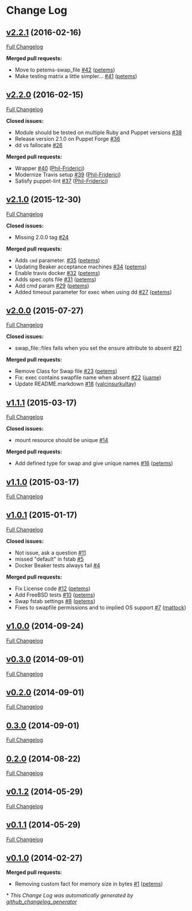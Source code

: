 # Change Log

## [v2.2.1](https://github.com/petems/petems-swap_file/tree/v2.2.1) (2016-02-16)
[Full Changelog](https://github.com/petems/petems-swap_file/compare/v2.2.0...v2.2.1)

**Merged pull requests:**

- Move to petems-swap\_file [\#42](https://github.com/petems/petems-swap_file/pull/42) ([petems](https://github.com/petems))
- Make testing matrix a little simpler... [\#41](https://github.com/petems/petems-swap_file/pull/41) ([petems](https://github.com/petems))

## [v2.2.0](https://github.com/petems/petems-swap_file/tree/v2.2.0) (2016-02-15)
[Full Changelog](https://github.com/petems/petems-swap_file/compare/v2.1.0...v2.2.0)

**Closed issues:**

- Module should be tested on multiple Ruby and Puppet versions [\#38](https://github.com/petems/petems-swap_file/issues/38)
- Release version 2.1.0 on Puppet Forge [\#36](https://github.com/petems/petems-swap_file/issues/36)
- dd vs fallocate  [\#26](https://github.com/petems/petems-swap_file/issues/26)

**Merged pull requests:**

- Wrapper [\#40](https://github.com/petems/petems-swap_file/pull/40) ([Phil-Friderici](https://github.com/Phil-Friderici))
- Modernize Travis setup [\#39](https://github.com/petems/petems-swap_file/pull/39) ([Phil-Friderici](https://github.com/Phil-Friderici))
- Satisfy puppet-lint [\#37](https://github.com/petems/petems-swap_file/pull/37) ([Phil-Friderici](https://github.com/Phil-Friderici))

## [v2.1.0](https://github.com/petems/petems-swap_file/tree/v2.1.0) (2015-12-30)
[Full Changelog](https://github.com/petems/petems-swap_file/compare/v2.0.0...v2.1.0)

**Closed issues:**

- Missing 2.0.0 tag [\#24](https://github.com/petems/petems-swap_file/issues/24)

**Merged pull requests:**

- Adds `cmd` parameter. [\#35](https://github.com/petems/petems-swap_file/pull/35) ([petems](https://github.com/petems))
- Updating Beaker acceptance machines [\#34](https://github.com/petems/petems-swap_file/pull/34) ([petems](https://github.com/petems))
- Enable travis docker [\#32](https://github.com/petems/petems-swap_file/pull/32) ([petems](https://github.com/petems))
- Adds spec.opts file [\#31](https://github.com/petems/petems-swap_file/pull/31) ([petems](https://github.com/petems))
- Add cmd param [\#29](https://github.com/petems/petems-swap_file/pull/29) ([petems](https://github.com/petems))
- Added timeout parameter for exec when using dd [\#27](https://github.com/petems/petems-swap_file/pull/27) ([petems](https://github.com/petems))

## [v2.0.0](https://github.com/petems/petems-swap_file/tree/v2.0.0) (2015-07-27)
[Full Changelog](https://github.com/petems/petems-swap_file/compare/v1.1.1...v2.0.0)

**Closed issues:**

- swap\_file::files fails when you set the ensure attribute to absent [\#21](https://github.com/petems/petems-swap_file/issues/21)

**Merged pull requests:**

- Remove Class for Swap file [\#23](https://github.com/petems/petems-swap_file/pull/23) ([petems](https://github.com/petems))
- Fix: exec contains swapfile name when absent [\#22](https://github.com/petems/petems-swap_file/pull/22) ([juame](https://github.com/juame))
- Update README.markdown [\#18](https://github.com/petems/petems-swap_file/pull/18) ([yalcinsurkultay](https://github.com/yalcinsurkultay))

## [v1.1.1](https://github.com/petems/petems-swap_file/tree/v1.1.1) (2015-03-17)
[Full Changelog](https://github.com/petems/petems-swap_file/compare/v1.1.0...v1.1.1)

**Closed issues:**

- mount resource should be unique [\#14](https://github.com/petems/petems-swap_file/issues/14)

**Merged pull requests:**

- Add defined type for swap and give unique names [\#16](https://github.com/petems/petems-swap_file/pull/16) ([petems](https://github.com/petems))

## [v1.1.0](https://github.com/petems/petems-swap_file/tree/v1.1.0) (2015-03-17)
[Full Changelog](https://github.com/petems/petems-swap_file/compare/v1.0.1...v1.1.0)

## [v1.0.1](https://github.com/petems/petems-swap_file/tree/v1.0.1) (2015-01-17)
[Full Changelog](https://github.com/petems/petems-swap_file/compare/v1.0.0...v1.0.1)

**Closed issues:**

- Not issue, ask a question [\#11](https://github.com/petems/petems-swap_file/issues/11)
- missed "default" in fstab [\#5](https://github.com/petems/petems-swap_file/issues/5)
- Docker Beaker tests always fail [\#4](https://github.com/petems/petems-swap_file/issues/4)

**Merged pull requests:**

- Fix License code [\#12](https://github.com/petems/petems-swap_file/pull/12) ([petems](https://github.com/petems))
- Add FreeBSD tests [\#10](https://github.com/petems/petems-swap_file/pull/10) ([petems](https://github.com/petems))
- Swap fstab settings [\#8](https://github.com/petems/petems-swap_file/pull/8) ([petems](https://github.com/petems))
- Fixes to swapfile permissions and to implied OS support [\#7](https://github.com/petems/petems-swap_file/pull/7) ([mattock](https://github.com/mattock))

## [v1.0.0](https://github.com/petems/petems-swap_file/tree/v1.0.0) (2014-09-24)
[Full Changelog](https://github.com/petems/petems-swap_file/compare/v0.3.0...v1.0.0)

## [v0.3.0](https://github.com/petems/petems-swap_file/tree/v0.3.0) (2014-09-01)
[Full Changelog](https://github.com/petems/petems-swap_file/compare/v0.2.0...v0.3.0)

## [v0.2.0](https://github.com/petems/petems-swap_file/tree/v0.2.0) (2014-09-01)
[Full Changelog](https://github.com/petems/petems-swap_file/compare/0.3.0...v0.2.0)

## [0.3.0](https://github.com/petems/petems-swap_file/tree/0.3.0) (2014-09-01)
[Full Changelog](https://github.com/petems/petems-swap_file/compare/0.2.0...0.3.0)

## [0.2.0](https://github.com/petems/petems-swap_file/tree/0.2.0) (2014-08-22)
[Full Changelog](https://github.com/petems/petems-swap_file/compare/v0.1.2...0.2.0)

## [v0.1.2](https://github.com/petems/petems-swap_file/tree/v0.1.2) (2014-05-29)
[Full Changelog](https://github.com/petems/petems-swap_file/compare/v0.1.1...v0.1.2)

## [v0.1.1](https://github.com/petems/petems-swap_file/tree/v0.1.1) (2014-05-29)
[Full Changelog](https://github.com/petems/petems-swap_file/compare/v0.1.0...v0.1.1)

## [v0.1.0](https://github.com/petems/petems-swap_file/tree/v0.1.0) (2014-02-27)
**Merged pull requests:**

- Removing custom fact for memory size in bytes [\#1](https://github.com/petems/petems-swap_file/pull/1) ([petems](https://github.com/petems))



\* *This Change Log was automatically generated by [github_changelog_generator](https://github.com/skywinder/Github-Changelog-Generator)*